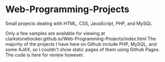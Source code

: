 Web-Programming-Projects
========================

Small projects dealing with HTML, CSS, JavaScript, PHP, and MySQL


Only a few samples are available for viewing at clarkstonehocker.github.io/Web-Programming-Projects/index.html  The majority
of the projects I have here on Github include PHP, MySQL, and some AJAX, so I couldn't show static pages of them using 
Github Pages.  The code is here for review however.
